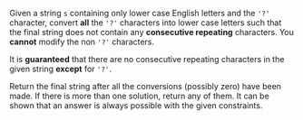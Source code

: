 Given a string `s` containing only lower case English letters and the `'?'` character, convert **all** the `'?'` characters into lower case letters such that the final string does not contain any **consecutive repeating** characters. You **cannot** modify the non `'?'` characters.

It is **guaranteed** that there are no consecutive repeating characters in the given string **except** for `'?'`.

Return the final string after all the conversions (possibly zero) have been made. If there is more than one solution, return any of them. It can be shown that an answer is always possible with the given constraints.